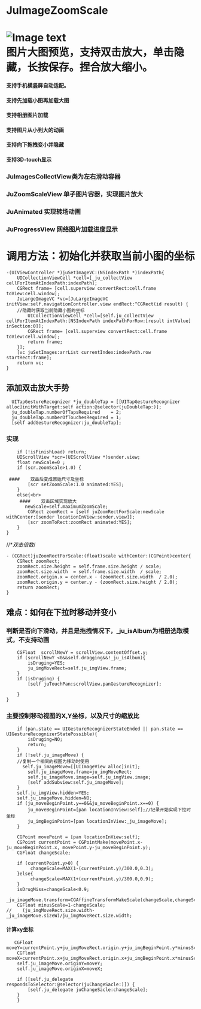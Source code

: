 # JuImageZoomScale
![Image text](https://github.com/jutewei/JuImageZoomScale/blob/master/JuImageZoomScale/show.gif)<br> 
 图片大图预览，支持双击放大，单击隐藏，长按保存。捏合放大缩小。
==
 #### 支持手机横竖屏自动适配。

 #### 支持先加载小图再加载大图

 #### 支持相册图片加载

 #### 支持图片从小到大的动画

 #### 支持向下拖拽变小并隐藏

 #### 支持3D-touch显示


### JuImagesCollectView类为左右滑动容器
### JuZoomScaleView 单子图片容器，实现图片放大
### JuAnimated 实现转场动画
### JuProgressView 网络图片加载进度显示

调用方法：初始化并获取当前小图的坐标
==
```
-(UIViewController *)juSetImageVC:(NSIndexPath *)indexPath{
    UICollectionViewCell *cell=[_ju_collectView cellForItemAtIndexPath:indexPath];
    CGRect frame= [cell.superview convertRect:cell.frame toView:cell.window];
    JuLargeImageVC *vc=[JuLargeImageVC initView:self.navigationController.view endRect:^CGRect(id result) { 
    //隐藏时获取当前隐藏小图的坐标 
        UICollectionViewCell *cell=[self.ju_collectView cellForItemAtIndexPath:[NSIndexPath indexPathForRow:[result intValue] inSection:0]];
        CGRect frame= [cell.superview convertRect:cell.frame toView:cell.window];
        return frame;
    }]; 
    [vc juSetImages:arrList currentIndex:indexPath.row startRect:frame];
    return vc;
}
```
## 添加双击放大手势
```
  UITapGestureRecognizer *ju_doubleTap = [[UITapGestureRecognizer alloc]initWithTarget:self action:@selector(juDoubleTap:)];
  ju_doubleTap.numberOfTapsRequired    = 2;
  ju_doubleTap.numberOfTouchesRequired = 1;
  [self addGestureRecognizer:ju_doubleTap];
```
### 实现        
```-(void)juDoubleTap:(UIGestureRecognizer *)sender{
    if (!isFinishLoad) return;
    UIScrollView *scr=(UIScrollView *)sender.view;
    float newScale=0 ;
    if (scr.zoomScale>1.0) {

 ####    双击后变成原始尺寸及坐标
        [scr setZoomScale:1.0 animated:YES];
    }
    else{<br>
     ####    双击区域实现放大
       newScale=self.maximumZoomScale;
        CGRect zoomRect = [self juZoomRectForScale:newScale withCenter:[sender locationInView:sender.view]];
        [scr zoomToRect:zoomRect animated:YES];
    }
}
```
//**双击倍数*/
```
- (CGRect)juZoomRectForScale:(float)scale withCenter:(CGPoint)center{
    CGRect zoomRect;
    zoomRect.size.height = self.frame.size.height / scale;
    zoomRect.size.width  = self.frame.size.width  / scale;
    zoomRect.origin.x = center.x - (zoomRect.size.width  / 2.0);
    zoomRect.origin.y = center.y - (zoomRect.size.height / 2.0);
    return zoomRect;
}
```
## 难点：如何在下拉时移动并变小
### 判断是否向下滑动，并且是拖拽情况下，_ju_isAlbum为相册选取模式，不支持动画
```- (void)scrollViewDidScroll:(UIScrollView *)scrollView{ 
    CGFloat  scrollNewY = scrollView.contentOffset.y;
    if (scrollNewY <0&&self.dragging&&!_ju_isAlbum){ 
        isDruging=YES; 
        ju_imgMoveRect=self.ju_imgView.frame; 
    }
    if (isDruging) {
        [self juTouchPan:scrollView.panGestureRecognizer];

    }
}
```
### 主要控制移动视图的X,Y坐标，以及尺寸的缩放比
```- (void)juTouchPan:(UIPanGestureRecognizer *)pan{ 
    if (pan.state == UIGestureRecognizerStateEnded || pan.state == UIGestureRecognizerStatePossible){ 
        isDruging=NO;
        return;
    }
    if (!self.ju_imageMove) {
    //复制一个相同的视图为移动时使用 
      self.ju_imageMove=[[UIImageView alloc]init];
        self.ju_imageMove.frame=ju_imgMoveRect;
        self.ju_imageMove.image=self.ju_imgView.image;
        [self addSubview:self.ju_imageMove];
    } 
    self.ju_imgView.hidden=YES;
    self.ju_imageMove.hidden=NO;
    if (ju_moveBeginPoint.y==0&&ju_moveBeginPoint.x==0) {
        ju_moveBeginPoint=[pan locationInView:self];//记录开始实现下拉时坐标
        ju_imgBeginPoint=[pan locationInView:_ju_imageMove];
    }

    CGPoint movePoint = [pan locationInView:self]; 
    CGPoint currentPoint = CGPointMake(movePoint.x-ju_moveBeginPoint.x, movePoint.y-ju_moveBeginPoint.y);
    CGFloat changeScale;

    if (currentPoint.y>0) {
         changeScale=MAX(1-(currentPoint.y)/300.0,0.3);
    }else{
         changeScale=MAX(1+(currentPoint.y)/300.0,0.9);
    }
    isDrugMiss=changeScale<0.9; 
    _ju_imageMove.transform=CGAffineTransformMakeScale(changeScale,changeScale);
    CGFloat minusScale=1-changeScale;
//    (ju_imgMoveRect.size.width-_ju_imageMove.sizeW)/ju_imgMoveRect.size.width; 
```
#### 计算xy坐标
```
   CGFloat moveY=currentPoint.y+ju_imgMoveRect.origin.y+ju_imgBeginPoint.y*minusScale; 
    CGFloat moveX=currentPoint.x+ju_imgMoveRect.origin.x+ju_imgBeginPoint.x*minusScale;
    self.ju_imageMove.originY=moveY; 
    self.ju_imageMove.originX=moveX; 

    if ([self.ju_delegate respondsToSelector:@selector(juChangeSacle:)]) {
        [self.ju_delegate juChangeSacle:changeScale]; 
    } 
    }
```
